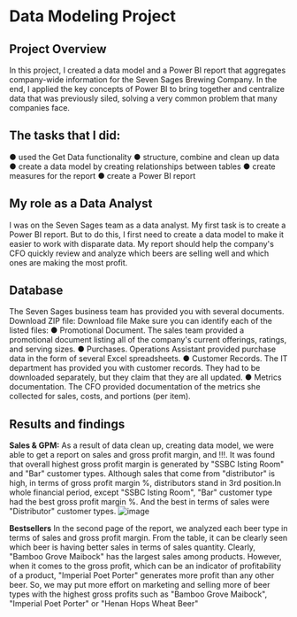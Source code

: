 # Data Modeling Project

## Project Overview
In this project, I created a data model and a Power BI report that aggregates company-wide information for the Seven Sages Brewing Company. 
In the end, I applied the key concepts of Power BI to bring together and centralize data that was previously siled, solving a very common problem that many companies face.

## The tasks that I did:
● used the Get Data functionality
● structure, combine and clean up data
● create a data model by creating relationships between tables
● create measures for the report
● create a Power BI report

## My role as a Data Analyst
I was on the Seven Sages team as a data analyst. My first task is to create a Power BI report. But to do this, I first need to create a data model to make it easier to work with disparate data. 
My report should help the company's CFO quickly review and analyze which beers are selling well and which ones are making the most profit.

## Database
The Seven Sages business team has provided you with several documents. Download ZIP file: Download file
Make sure you can identify each of the listed files:
● Promotional Document. The sales team provided a promotional document listing all of the company's current offerings, ratings, and serving sizes.
● Purchases. Operations Assistant provided purchase data in the form of several Excel spreadsheets.
● Customer Records. The IT department has provided you with customer records. They had to be downloaded separately, but they claim that they are all updated.
● Metrics documentation. The CFO provided documentation of the metrics she collected for sales, costs, and portions (per item).

## Results and findings 
**Sales & GPM:**
As a result of data clean up, creating data model, we were able to get a report on sales and gross profit margin, and !!!. 
It was found that overall highest gross profit margin is generated by "SSBC Isting Room" and "Bar" customer types. Although sales that come from "distributor" is high, in terms of gross profit margin %, distributors stand in 3rd position.In whole financial period, except "SSBC Isting Room", "Bar" customer type had the best gross profit margin %. And the best in terms of sales were "Distributor" customer types.
![image](https://github.com/Dzhoniq/data-analytics-portfolio/assets/64640862/fc8256ad-53c5-4b25-b3e9-b6d9d4a70b29)

**Bestsellers** 
In the second page of the report, we analyzed each beer type in terms of sales and gross profit margin. From the table, it can be clearly seen which beer is having better sales in terms of sales quantity. Clearly, "Bamboo Grove Maibock" has the largest sales among products. However, when it comes to the gross profit, which can be an indicator of profitability of a product,
"Imperial Poet Porter" generates more profit than any other beer. So, we may put more effort on marketing and selling more of beer types with the highest gross profits such as "Bamboo Grove Maibock", "Imperial Poet Porter" or "Henan Hops Wheat Beer"
